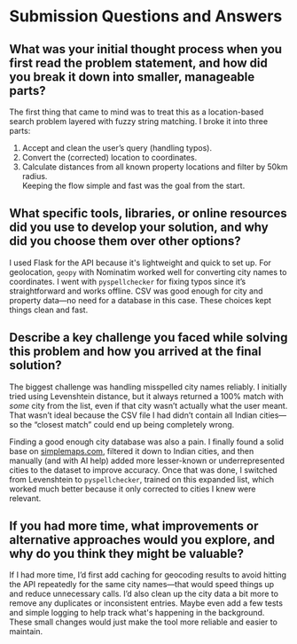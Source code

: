 # Submission Questions and Answers

## What was your initial thought process when you first read the problem statement, and how did you break it down into smaller, manageable parts?

The first thing that came to mind was to treat this as a location-based search problem layered with fuzzy string matching. I broke it into three parts:

1. Accept and clean the user’s query (handling typos).
2. Convert the (corrected) location to coordinates.
3. Calculate distances from all known property locations and filter by 50km radius.\
   Keeping the flow simple and fast was the goal from the start.

## What specific tools, libraries, or online resources did you use to develop your solution, and why did you choose them over other options?

I used Flask for the API because it's lightweight and quick to set up. For geolocation, `geopy` with Nominatim worked well for converting city names to coordinates. I went with `pyspellchecker` for fixing typos since it’s straightforward and works offline. CSV was good enough for city and property data—no need for a database in this case. These choices kept things clean and fast.

## Describe a key challenge you faced while solving this problem and how you arrived at the final solution?

The biggest challenge was handling misspelled city names reliably. I initially tried using Levenshtein distance, but it always returned a 100% match with *some* city from the list, even if that city wasn’t actually what the user meant. That wasn’t ideal because the CSV file I had didn’t contain all Indian cities—so the “closest match” could end up being completely wrong.

Finding a good enough city database was also a pain. I finally found a solid base on [simplemaps.com](https://simplemaps.com/data/world-cities), filtered it down to Indian cities, and then manually (and with AI help) added more lesser-known or underrepresented cities to the dataset to improve accuracy. Once that was done, I switched from Levenshtein to `pyspellchecker`, trained on this expanded list, which worked much better because it only corrected to cities I knew were relevant.

## If you had more time, what improvements or alternative approaches would you explore, and why do you think they might be valuable?

If I had more time, I’d first add caching for geocoding results to avoid hitting the API repeatedly for the same city names—that would speed things up and reduce unnecessary calls. I’d also clean up the city data a bit more to remove any duplicates or inconsistent entries. Maybe even add a few tests and simple logging to help track what's happening in the background. These small changes would just make the tool more reliable and easier to maintain.
